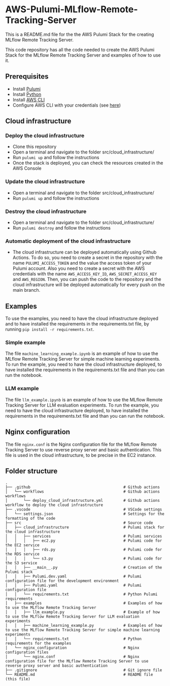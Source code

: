 # AWS-Pulumi-MLflow-Remote-Tracking-Server

This is a README.md file for the the AWS Pulumi Stack for the creating MLflow Remote Tracking Server. 

This code repository has all the code needed to create the AWS Pulumi Stack for the MLflow Remote Tracking Server and examples of how to use it.

## Prerequisites
- Install [Pulumi](https://www.pulumi.com/docs/get-started/install/)
- Install [Python](https://www.python.org/downloads/)
- Install [AWS CLI](https://docs.aws.amazon.com/cli/latest/userguide/install-cliv2.html)
- Configure AWS CLI with your credentials (see [here](https://docs.aws.amazon.com/cli/latest/userguide/cli-configure-quickstart.html))

## Cloud infrastructure

### Deploy the cloud infrastructure
- Clone this repository
- Open a terminal and navigate to the folder src/cloud_infrastructure/
- Run `pulumi up` and follow the instructions
- Once the stack is deployed, you can check the resources created in the AWS Console

### Update the cloud infrastructure
- Open a terminal and navigate to the folder src/cloud_infrastructure/
- Run `pulumi up` and follow the instructions

### Destroy the cloud infrastructure
- Open a terminal and navigate to the folder src/cloud_infrastructure/
- Run `pulumi destroy` and follow the instructions

### Automatic deployment of the cloud infrastructure
- The cloud infrastructure can be deployed automatically using Github Actions. To do so, you need to create a secret in the repository with the name `PULUMI_ACCESS_TOKEN` and the value the access token of your Pulumi account. Also you need to create a secret with the AWS credentials with the name `AWS_ACCESS_KEY_ID`, `AWS_SECRET_ACCESS_KEY` and `AWS_REGION`. Then, you can push the code to the repository and the cloud infrastructure will be deployed automatically for every push on the main branch.

## Examples
To use the examples, you need to have the cloud infrastructure deployed and to have installed the requirements in the requirements.txt file, by running `pip install -r requirements.txt`.

### Simple example
The file `machine_learning_example.ipynb` is an example of how to use the MLflow Remote Tracking Server for simple machine learning experiments. To run the example, you need to have the cloud infrastructure deployed, to have installed the requirements in the requirements.txt file and than you can run the notebook.

### LLM example
The file `llm_example.ipynb` is an example of how to use the MLflow Remote Tracking Server for LLM evaluation experiments. To run the example, you need to have the cloud infrastructure deployed, to have installed the requirements in the requirements.txt file and than you can run the notebook.

## Nginx configuration
The file `nginx.conf` is the Nginx configuration file for the MLflow Remote Tracking Server to use reverse proxy server and basic authentication. This file is used in the cloud infrastructure, to be precise in the EC2 instance.

## Folder structure
```
.
├── .github                                         # Github actions
│   └── workflows                                   # Github actions workflows
│       └── deploy_cloud_infrastructure.yml         # Github actions workflow to deploy the cloud infrastructure
├── .vscode                                         # VSCode settings
│   └── settings.json                               # Settings for the formatting of the code
├── src                                             # Source code
│   ├── cloud_infrastructure                        # Pulumi stack for the cloud infrastructure
│   │   ├── services                                # Pulumi services
│   │   │   ├── ec2.py                              # Pulumi code for the EC2 service
│   │   │   ├── rds.py                              # Pulumi code for the RDS service
│   │   │   └── s3.py                               # Pulumi code for the S3 service
│   │   ├── __main__.py                             # Creation of the Pulumi stack
│   │   ├── Pulumi.dev.yaml                         # Pulumi configuration file for the development environment
│   │   ├── Pulumi.yaml                             # Pulumi configuration file
│   │   └── requirements.txt                        # Python Pulumi requirements
│   ├── examples                                    # Examples of how to use the MLflow Remote Tracking Server
│   │   ├── llm_example.py                          # Example of how to use the MLflow Remote Tracking Server for LLM evaluation experiments
│   │   ├── machine_learning_example.py             # Examples of how to use the MLflow Remote Tracking Server for simple machine learning experiments
│   │   └── requirements.txt                        # Python requirements for the examples
│   └── nginx_configuration                         # Nginx configuration files
│       └── nginx.conf                              # Nginx configuration file for the MLflow Remote Tracking Server to use reverse proxy server and basic authentication
├── .gitignore                                      # Git ignore file
└── README.md                                       # README file (this file)
```